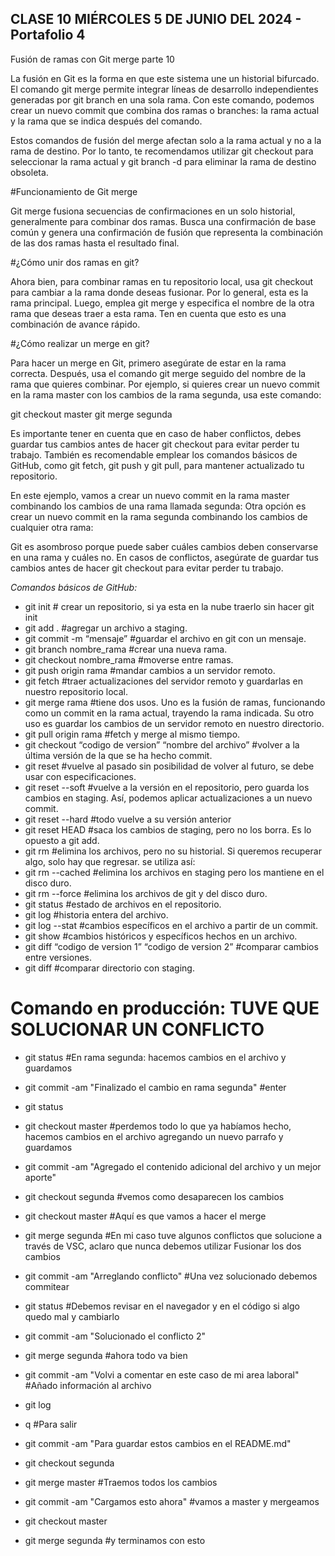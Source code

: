## CLASE 10 MIÉRCOLES 5 DE JUNIO DEL 2024 - Portafolio 4
Fusión de ramas con Git merge parte 10

La fusión en Git es la forma en que este sistema une un historial bifurcado. El comando git merge permite integrar líneas de desarrollo independientes generadas por git branch en una sola rama. Con este comando, podemos crear un nuevo commit que combina dos ramas o branches: la rama actual y la rama que se indica después del comando.

Estos comandos de fusión del merge afectan solo a la rama actual y no a la rama de destino. Por lo tanto, te recomendamos utilizar git checkout para seleccionar la rama actual y git branch -d para eliminar la rama de destino obsoleta.

#Funcionamiento de Git merge

Git merge fusiona secuencias de confirmaciones en un solo historial, generalmente para combinar dos ramas. Busca una confirmación de base común y genera una confirmación de fusión que representa la combinación de las dos ramas hasta el resultado final.

#¿Cómo unir dos ramas en git?

Ahora bien, para combinar ramas en tu repositorio local, usa git checkout para cambiar a la rama donde deseas fusionar. Por lo general, esta es la rama principal. Luego, emplea git merge y especifica el nombre de la otra rama que deseas traer a esta rama. Ten en cuenta que esto es una combinación de avance rápido.

#¿Cómo realizar un merge en git?

Para hacer un merge en Git, primero asegúrate de estar en la rama correcta. Después, usa el comando git merge seguido del nombre de la rama que quieres combinar. Por ejemplo, si quieres crear un nuevo commit en la rama master con los cambios de la rama segunda, usa este comando:

git checkout master
git merge segunda

Es importante tener en cuenta que en caso de haber conflictos, debes guardar tus cambios antes de hacer git checkout para evitar perder tu trabajo. También es recomendable emplear los comandos básicos de GitHub, como git fetch, git push y git pull, para mantener actualizado tu repositorio.

En este ejemplo, vamos a crear un nuevo commit en la rama master combinando los cambios de una rama llamada segunda: Otra opción es crear un nuevo commit en la rama segunda combinando los cambios de cualquier otra rama:

Git es asombroso porque puede saber cuáles cambios deben conservarse en una rama y cuáles no. En casos de conflictos, asegúrate de guardar tus cambios antes de hacer git checkout para evitar perder tu trabajo.

_Comandos básicos de GitHub:_

* git init # crear un repositorio, si ya esta en la nube traerlo sin hacer git init
* git add . #agregar un archivo a staging.
* git commit -m “mensaje” #guardar el archivo en git con un mensaje.
* git branch nombre_rama #crear una nueva rama.
* git checkout nombre_rama #moverse entre ramas.
* git push origin rama #mandar cambios a un servidor remoto.
* git fetch #traer actualizaciones del servidor remoto y guardarlas en nuestro repositorio local.
* git merge rama #tiene dos usos. Uno es la fusión de ramas, funcionando como un commit en la rama actual, trayendo la rama indicada. Su otro uso es guardar los cambios de un servidor remoto en nuestro directorio.
* git pull origin rama #fetch y merge al mismo tiempo.
* git checkout “codigo de version” “nombre del archivo” #volver a la última versión de la que se ha hecho commit.
* git reset #vuelve al pasado sin posibilidad de volver al futuro, se debe usar con especificaciones.
* git reset --soft #vuelve a la versión en el repositorio, pero guarda los cambios en staging. Así, podemos aplicar actualizaciones a un nuevo commit.
* git reset --hard #todo vuelve a su versión anterior
* git reset HEAD #saca los cambios de staging, pero no los borra. Es lo opuesto a git add.
* git rm #elimina los archivos, pero no su historial. Si queremos recuperar algo, solo hay que regresar. se utiliza así:
* git rm --cached #elimina los archivos en staging pero los mantiene en el disco duro.
* git rm --force #elimina los archivos de git y del disco duro.
* git status #estado de archivos en el repositorio.
* git log #historia entera del archivo.
* git log --stat #cambios específicos en el archivo a partir de un commit.
* git show #cambios históricos y específicos hechos en un archivo.
* git diff “codigo de version 1” “codigo de version 2” #comparar cambios entre versiones.
* git diff #comparar directorio con staging.

# Comando en producción: TUVE QUE SOLUCIONAR UN CONFLICTO

+ git status #En rama segunda: hacemos cambios en el archivo y guardamos
+ git commit -am "Finalizado el cambio en rama segunda" #enter
+ git status
+ git checkout master #perdemos todo lo que ya habíamos hecho, hacemos cambios en el archivo agregando un nuevo parrafo y guardamos
+ git commit -am "Agregado el contenido adicional del archivo y un mejor aporte"
+ git checkout segunda #vemos como desaparecen los cambios
+ git checkout master #Aquí es que vamos a hacer el merge
+ git merge segunda #En mi caso tuve algunos conflictos que solucione a través de VSC, aclaro que nunca debemos utilizar Fusionar los dos cambios
+ git commit -am "Arreglando conflicto" #Una vez solucionado debemos commitear
+ git status #Debemos revisar en el navegador y en el código si algo quedo mal y cambiarlo
+ git commit -am "Solucionado el conflicto 2"
+ git merge segunda #ahora todo va bien
+ git commit -am "Volvi a comentar en este caso de mi area laboral" #Añado información al archivo
+ git log

+ q #Para salir

+ git commit -am "Para guardar estos cambios en el README.md"
+ git checkout segunda
+ git merge master #Traemos todos los cambios
+ git commit -am "Cargamos esto ahora" #vamos a master y mergeamos
+ git checkout master
+ git merge segunda #y terminamos con esto